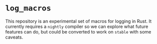 # `log_macros`

This repository is an experimental set of macros for logging in Rust.
It currently requires a `nightly` compiler so we can explore what future features can do, but could be converted to work on `stable` with some caveats.
